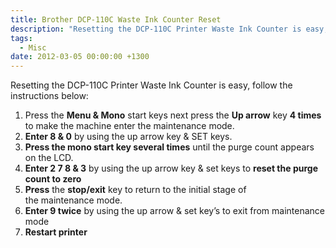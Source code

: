 ```yaml
---
title: Brother DCP-110C Waste Ink Counter Reset
description: "Resetting the DCP-110C Printer Waste Ink Counter is easy, follow the instructions below:"
tags:
  - Misc
date: 2012-03-05 00:00:00 +1300
---
```

Resetting the DCP-110C Printer Waste Ink Counter is easy, follow the instructions below:

  1. Press the **Menu & Mono** start keys next press the **Up arrow** key **4 times** to make the machine enter the maintenance mode.
  2. **Enter 8 & 0** by using the up arrow key & SET keys.
  3. **Press the mono start key several times** until the purge count appears on the LCD.
  4. **Enter 2 7 8 & 3** by using the up arrow key & set keys to **reset the purge count to zero**
  5. **Press** the **stop/exit** key to return to the initial stage of the maintenance mode.
  6. **Enter 9 twice** by using the up arrow & set key&#8217;s to exit from maintenance mode
  7. **Restart printer**

